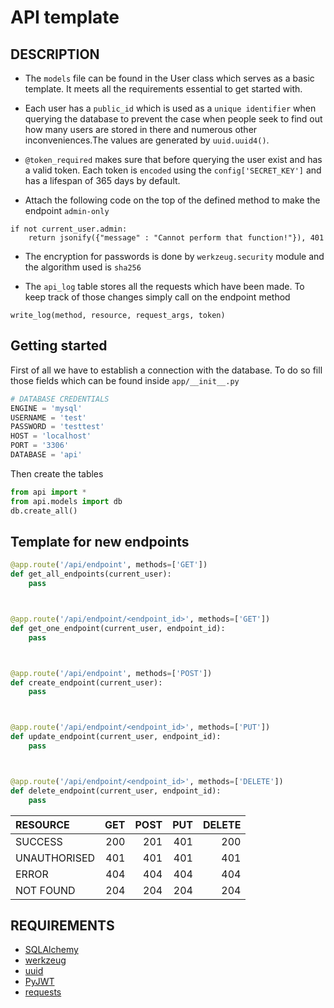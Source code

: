 # API template
## DESCRIPTION
- The `models` file can be found in the User class which serves as a 
basic template. It meets all the requirements essential to get started with.

- Each user has a `public_id` which is used as a `unique identifier` when querying
the database to prevent the case when people seek to find out how many users are 
stored in there and numerous other inconveniences.The values are generated
by `uuid.uuid4()`.

- `@token_required` makes sure that before querying the user exist and has a
valid token. Each token is `encoded` using the `config['SECRET_KEY']` and has
a lifespan of 365 days by default.

- Attach the following code on the top of the defined method to make 
the endpoint `admin-only`
```python3
if not current_user.admin:
    return jsonify({"message" : "Cannot perform that function!"}), 401
```

- The encryption for passwords is done by `werkzeug.security` module 
and the algorithm used is `sha256`

- The `api_log` table stores all the requests which have been made.
To keep track of those changes simply call on the endpoint method
```
write_log(method, resource, request_args, token)
```

## Getting started
First of all we have to establish a connection with the database. To do so fill those fields which can be found inside `app/__init__.py`
```python
# DATABASE CREDENTIALS
ENGINE = 'mysql'
USERNAME = 'test'
PASSWORD = 'testtest'
HOST = 'localhost'
PORT = '3306'
DATABASE = 'api'

```
Then create the tables

~~~python
from api import *
from api.models import db
db.create_all()
~~~

## Template for new endpoints
```python
@app.route('/api/endpoint', methods=['GET'])
def get_all_endpoints(current_user):
    pass



@app.route('/api/endpoint/<endpoint_id>', methods=['GET'])
def get_one_endpoint(current_user, endpoint_id):
    pass



@app.route('/api/endpoint', methods=['POST'])
def create_endpoint(current_user):
    pass



@app.route('/api/endpoint/<endpoint_id>', methods=['PUT'])
def update_endpoint(current_user, endpoint_id):
    pass



@app.route('/api/endpoint/<endpoint_id>', methods=['DELETE'])
def delete_endpoint(current_user, endpoint_id):
    pass
```

| RESOURCE  | GET  | POST | PUT | DELETE
| :-------- |-----:| ----:| ---:| -----:|
| SUCCESS       | 200 | 201 | 401 | 200
| UNAUTHORISED  | 401 | 401 | 401 | 401
| ERROR         | 404 | 404 | 404 | 404
| NOT FOUND     | 204 | 204 | 204 | 204

## REQUIREMENTS
- [SQLAlchemy](https://flask-sqlalchemy.palletsprojects.com/en/2.x/)
- [werkzeug](https://werkzeug.palletsprojects.com/en/0.15.x/utils/#module-werkzeug.security)
- [uuid](https://docs.python.org/3.6/library/uuid.html)
- [PyJWT](https://github.com/GehirnInc/python-jwt)
- [requests]()
